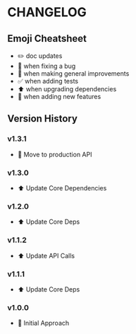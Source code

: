 # CHANGELOG

## Emoji Cheatsheet
- :pencil2: doc updates
- :bug: when fixing a bug
- :rocket: when making general improvements
- :white_check_mark: when adding tests
- :arrow_up: when upgrading dependencies
- :tada: when adding new features

## Version History

### v1.3.1

- :rocket: Move to production API

### v1.3.0

- :arrow_up: Update Core Dependencies

### v1.2.0

- :arrow_up: Update Core Deps

### v1.1.2

- :arrow_up: Update API Calls

### v1.1.1

- :arrow_up: Update Core Deps

### v1.0.0

- :rocket: Initial Approach

